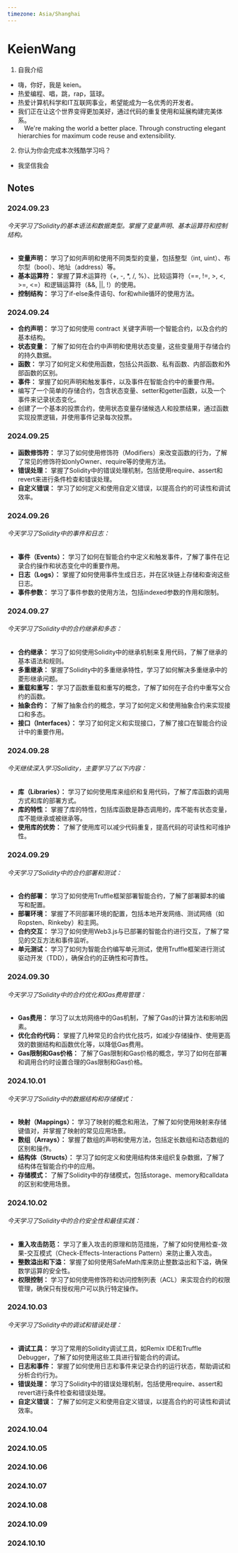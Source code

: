 ```yaml
---
timezone: Asia/Shanghai
---
```


# KeienWang

1. 自我介绍
  - 嗨，你好，我是 keien。
  - 热爱编程、唱，跳，rap，篮球。
  - 热爱计算机科学和IT互联网事业，希望能成为一名优秀的开发者。
  - 我们正在让这个世界变得更加美好，通过代码的重复使用和延展构建完美体系。
  -  We're making the world a better place. Through constructing elegant hierarchies for maximum code reuse and extensibility.

2. 你认为你会完成本次残酷学习吗？
  - 我坚信我会
## Notes

<!-- Content_START -->

### 2024.09.23

###### 今天学习了Solidity的基本语法和数据类型。掌握了变量声明、基本运算符和控制结构。
- **变量声明：** 学习了如何声明和使用不同类型的变量，包括整型（int, uint）、布尔型（bool）、地址（address）等。
- **基本运算符：** 掌握了算术运算符（+, -, *, /, %）、比较运算符（==, !=, >, <, >=, <=）和逻辑运算符（&&, ||, !）的使用。
- **控制结构：** 学习了if-else条件语句、for和while循环的使用方法。

### 2024.09.24
- **合约声明：** 学习了如何使用 contract 关键字声明一个智能合约，以及合约的基本结构。
- **状态变量：** 了解了如何在合约中声明和使用状态变量，这些变量用于存储合约的持久数据。
- **函数：** 学习了如何定义和使用函数，包括公共函数、私有函数、内部函数和外部函数的区别。
- **事件：** 掌握了如何声明和触发事件，以及事件在智能合约中的重要作用。
- 编写了一个简单的存储合约，包含状态变量、setter和getter函数，以及一个事件来记录状态变化。
- 创建了一个基本的投票合约，使用状态变量存储候选人和投票结果，通过函数实现投票逻辑，并使用事件记录每次投票。

### 2024.09.25

- **函数修饰符：** 学习了如何使用修饰符（Modifiers）来改变函数的行为，了解了常见的修饰符如onlyOwner、require等的使用方法。
- **错误处理：** 掌握了Solidity中的错误处理机制，包括使用require、assert和revert来进行条件检查和错误处理。
- **自定义错误：** 学习了如何定义和使用自定义错误，以提高合约的可读性和调试效率。

### 2024.09.26
###### 今天学习了Solidity中的事件和日志：
- **事件（Events）：** 学习了如何在智能合约中定义和触发事件，了解了事件在记录合约操作和状态变化中的重要作用。
- **日志（Logs）：** 掌握了如何使用事件生成日志，并在区块链上存储和查询这些日志。
- **事件参数：** 学习了事件参数的使用方法，包括indexed参数的作用和限制。

### 2024.09.27
###### 今天学习了Solidity中的合约继承和多态：
- **合约继承：** 学习了如何使用Solidity中的继承机制来复用代码，了解了继承的基本语法和规则。
- **多重继承：** 掌握了Solidity中的多重继承特性，学习了如何解决多重继承中的菱形继承问题。
- **重载和重写：** 学习了函数重载和重写的概念，了解了如何在子合约中重写父合约的函数。
- **抽象合约：** 了解了抽象合约的概念，学习了如何定义和使用抽象合约来实现接口和多态。
- **接口（Interfaces）：** 学习了如何定义和实现接口，了解了接口在智能合约设计中的重要作用。


### 2024.09.28

###### 今天继续深入学习Solidity，主要学习了以下内容：
- **库（Libraries）：** 学习了如何使用库来组织和复用代码，了解了库函数的调用方式和库的部署方式。
- **库的特性：** 掌握了库的特性，包括库函数是静态调用的，库不能有状态变量，库不能继承或被继承等。
- **使用库的优势：** 了解了使用库可以减少代码重复，提高代码的可读性和可维护性。

### 2024.09.29
###### 今天学习了Solidity中的合约部署和测试：
- **合约部署：** 学习了如何使用Truffle框架部署智能合约，了解了部署脚本的编写和配置。
- **部署环境：** 掌握了不同部署环境的配置，包括本地开发网络、测试网络（如Ropsten、Rinkeby）和主网。
- **合约交互：** 学习了如何使用Web3.js与已部署的智能合约进行交互，了解了常见的交互方法和事件监听。
- **单元测试：** 学习了如何为智能合约编写单元测试，使用Truffle框架进行测试驱动开发（TDD），确保合约的正确性和可靠性。


### 2024.09.30

###### 今天学习了Solidity中的合约优化和Gas费用管理：
- **Gas费用：** 学习了以太坊网络中的Gas机制，了解了Gas的计算方法和影响因素。
- **优化合约代码：** 掌握了几种常见的合约优化技巧，如减少存储操作、使用更高效的数据结构和函数优化等，以降低Gas费用。
- **Gas限制和Gas价格：** 了解了Gas限制和Gas价格的概念，学习了如何在部署和调用合约时设置合理的Gas限制和Gas价格。


### 2024.10.01
###### 今天学习了Solidity中的数据结构和存储模式：
- **映射（Mappings）：** 学习了映射的概念和用法，了解了如何使用映射来存储键值对，并掌握了映射的常见应用场景。
- **数组（Arrays）：** 掌握了数组的声明和使用方法，包括定长数组和动态数组的区别和操作。
- **结构体（Structs）：** 学习了如何定义和使用结构体来组织复杂数据，了解了结构体在智能合约中的应用。
- **存储模式：** 了解了Solidity中的存储模式，包括storage、memory和calldata的区别和使用场景。


### 2024.10.02
###### 今天学习了Solidity中的合约安全性和最佳实践：
- **重入攻击防范：** 学习了重入攻击的原理和防范措施，了解了如何使用检查-效果-交互模式（Check-Effects-Interactions Pattern）来防止重入攻击。
- **整数溢出和下溢：** 掌握了如何使用SafeMath库来防止整数溢出和下溢，确保数学运算的安全性。
- **权限控制：** 学习了如何使用修饰符和访问控制列表（ACL）来实现合约的权限管理，确保只有授权用户可以执行特定操作。


### 2024.10.03
###### 今天学习了Solidity中的调试和错误处理：
- **调试工具：** 学习了常用的Solidity调试工具，如Remix IDE和Truffle Debugger，了解了如何使用这些工具进行智能合约的调试。
- **日志和事件：** 掌握了如何使用日志和事件来记录合约的运行状态，帮助调试和分析合约行为。
- **错误处理：** 学习了Solidity中的错误处理机制，包括使用require、assert和revert进行条件检查和错误处理。
- **自定义错误：** 了解了如何定义和使用自定义错误，以提高合约的可读性和调试效率。


### 2024.10.04

### 2024.10.05

### 2024.10.06

### 2024.10.07

### 2024.10.08

### 2024.10.09

### 2024.10.10


<!-- Content_END -->